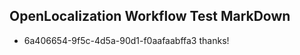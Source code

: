 ## OpenLocalization Workflow Test MarkDown
* 6a406654-9f5c-4d5a-90d1-f0aafaabffa3 thanks!

<!--HONumber=Jul16_HO4-->



